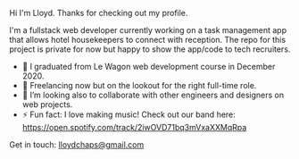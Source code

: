 
Hi I'm Lloyd. Thanks for checking out my profile.

I'm a fullstack web developer currently working on a task management app that allows hotel housekeepers to connect with reception.
The repo for this project is private for now but happy to show the app/code to tech recruiters.

- 🌱 I graduated from Le Wagon web development course in December 2020.
- 🔭 Freelancing now but on the lookout for the right full-time role.
- 👯 I’m looking also to collaborate with other engineers and designers on web projects.
- ⚡ Fun fact: I love making music! Check out our band here: https://open.spotify.com/track/2iwOVD71bq3mVxaXXMqRpa

Get in touch: lloydchaps@gmail.com
